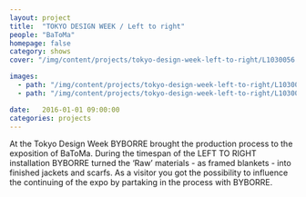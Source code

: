 ```yaml
---
layout: project
title:  "TOKYO DESIGN WEEK / Left to right"
people: "BaToMa"
homepage: false
category: shows
cover: "/img/content/projects/tokyo-design-week-left-to-right/L1030056.jpg"

images:
  - path: "/img/content/projects/tokyo-design-week-left-to-right/L1030056.jpg"
  - path: "/img/content/projects/tokyo-design-week-left-to-right/L1030069.jpg"

date:   2016-01-01 09:00:00
categories: projects
---
```


At the Tokyo Design Week BYBORRE brought the production process to the exposition of BaToMa. During the timespan of the
LEFT TO RIGHT installation BYBORRE turned the ‘Raw’ materials - as framed blankets - into finished jackets and scarfs.
As a visitor you got the possibility to influence the continuing of the expo by partaking in the process with BYBORRE.

